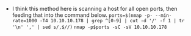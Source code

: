 - I think this method here is scanning a host for all open ports, then feeding that into the command below.
`ports=$(nmap -p- --min-rate=1000 -T4 10.10.10.178 | grep ^[0-9] | cut -d '/' -f 1 | tr '\n' ',' | sed s/,$//)`
`nmap -p$ports -sC -sV 10.10.10.178`